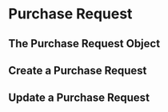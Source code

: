 # Purchase Request

## The Purchase Request Object

## Create a Purchase Request

## Update a Purchase Request
